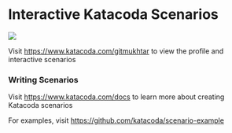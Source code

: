 # Interactive Katacoda Scenarios

[![](http://shields.katacoda.com/katacoda/gitmukhtar/count.svg)](https://www.katacoda.com/gitmukhtar "Get your profile on Katacoda.com")

Visit https://www.katacoda.com/gitmukhtar to view the profile and interactive scenarios

### Writing Scenarios
Visit https://www.katacoda.com/docs to learn more about creating Katacoda scenarios

For examples, visit https://github.com/katacoda/scenario-example
